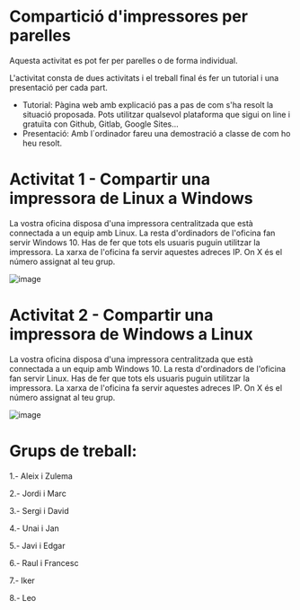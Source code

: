 # Compartició d'impressores per parelles

Aquesta activitat es pot fer per parelles o de forma individual.

L'activitat consta de dues activitats i el treball final és fer un tutorial i una presentació per cada part.

- Tutorial: Pàgina web amb explicació pas a pas de com s'ha resolt la situació proposada. Pots utilitzar qualsevol plataforma que sigui on line i gratuïta con Github, Gitlab, Google Sites...
- Presentació: Amb  l´ordinador fareu una demostració a classe de com ho heu resolt.

# Activitat 1 - Compartir una impressora de Linux a Windows

La vostra oficina disposa d'una impressora centralitzada que està connectada a un equip amb Linux. 
La resta d'ordinadors de l'oficina fan servir Windows 10.
Has de fer que tots els usuaris puguin utilitzar la impressora.
La xarxa de l'oficina fa servir aquestes adreces IP. On X és el número assignat al teu grup.

![image](https://github.com/XaSaFa/MP04/assets/110727546/744d6524-d1c8-4edd-9a9a-fba6acf0a776)

# Activitat 2 - Compartir una impressora de Windows a Linux

La vostra oficina disposa d'una impressora centralitzada que està connectada a un equip amb Windows 10.
La resta d'ordinadors de l'oficina fan servir Linux.
Has de fer que tots els usuaris puguin utilitzar la impressora.
La xarxa de l'oficina fa servir aquestes adreces IP. On X és el número assignat al teu grup.

![image](https://github.com/XaSaFa/MP04/assets/110727546/1dd6f371-1038-4f82-82cc-35fe39793671)

# Grups de treball:

1.- Aleix i Zulema

2.- Jordi i Marc

3.- Sergi i David

4.- Unai i Jan

5.- Javi i Edgar

6.- Raul i Francesc

7.- Iker 

8.- Leo
